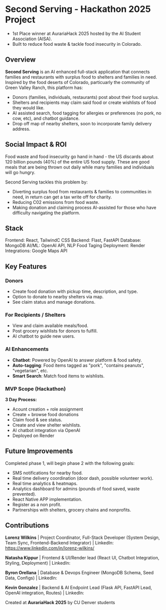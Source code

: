 # Second Serving - Hackathon 2025 Project
- 1st Place winner at AurariaHack 2025 hosted by the AI Student Association (AISA).
- Built to reduce food waste & tackle food insecurity in Colorado.

## Overview
**Second Serving** is an AI enhanced full-stack application that connects families and restaurants with surplus food to shelters and families in need. Inspired by the food deserts of Colorado, particuarly the community of Green Valley Ranch, this platform has:
- Donors (families, individuals, restaurants) post about their food surplus.
- Shelters and recipients may claim said food or create wishlists of food they would like.
- AI assisted search, food tagging for allergies or preferences (no pork, no cow, etc), and chatbot guidance.
- Drop off map of nearby shelters, soon to incorporate family delivery address.

## Social Impact & ROI

Food waste and food insecurity go hand in hand - the US discards about 120 billion pounds (40%) of the entire US food supply. These are good meals that are being thrown out daily while many families and individuals will go hungry.

Second Serving tackles this problem by:
- Diverting surplus food from restaurants & families to communities in need, in return can get a tax write off for charity.
- Reducing C02 emissions from food waste.
- Making donation and claiming process AI-assisted for those who have difficulty navigating the platform.

## Stack
Frontend: React, TailwindC CSS
Backend: Flast, FastAPI
Database: MongoDB
AI/ML: OpenAI API, NLP Food Taging
Deployment: Render
Integrations: Google Maps API

## Key Features

### Donors
- Create food donation with pickup time, description, and type.
- Option to donate to nearby shelters via map.
- See claim status and manage donations.

### For Recipients / Shelters
- View and claim available meals/food.
- Post grocery wishlists for donors to fulfill.
- AI chatbot to guide new users.

### AI Enhancements
- **Chatbot**: Powered by OpenAI to answer platform & food safety.
- **Auto-tagging**: Food items tagged as "pork", "contains peanuts", "vegetarian", etc.
- **Smart Search**: Match food items to wishlists.

### MVP Scope (Hackathon)
**3 Day Process:**
- Acount creation + role assignment
- Create + browse food donations
- Claim food & see status.
- Create and view shelter wishlists.
- AI chatbot integration via OpenAI
- Deployed on Render

## Future Improvements
Completed phase 1, will begin phase 2 with the following goals:
- SMS notifications for nearby food.
- Real time delivery coordination (door dash, possible volunteer work).
- Real time analytics & heatmaps.
- Analytics dashboard for admins (pounds of food saved, waste prevented).
- React Native APP implementation.
- Register as a non profit.
- Partnerships with shelters, grocery chains and nonprofits.

## Contributions
**Lorenz Wilkins** | Project Coordinator, Full-Stack Developer (System Design, Team Sync, Frontend-Backend Integrator) | LinkedIn: https://www.linkedin.com/in/lorenz-wilkins/

**Natasha Kippur** | Frontend & UI/Render lead (React UI, Chatbot Integration, Styling, Deployment) | LinkedIn: 

**Byron Orellana** | Database & Devops Engineer (MongoDB Schema, Seed Data, Configs) | LinkedIn: 

**Kevin Gonzalez** | Backend & AI Endpoint Lead (Flask API, FastAPI Lead, OpenAI integration, Routes) | LinkedIn: 

Created at **AurariaHack 2025** by CU Denver students 

